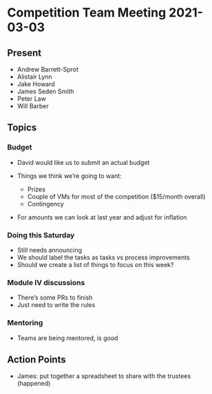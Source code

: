 # Competition Team Meeting 2021-03-03

## Present

- Andrew Barrett-Sprot
- Alistair Lynn
- Jake Howard
- James Seden Smith
- Peter Law
- Will Barber

## Topics

### Budget

- David would like us to submit an actual budget

- Things we think we’re going to want:

  - Prizes
  - Couple of VMs for most of the competition ($15/month overall)
  - Contingency

- For amounts we can look at last year and adjust for inflation

### Doing this Saturday

- Still needs announcing
- We should label the tasks as tasks vs process improvements
- Should we create a list of things to focus on this week?

### Module Ⅳ discussions

- There’s some PRs to finish
- Just need to write the rules

### Mentoring

- Teams are being mentored, is good

## Action Points

- James: put together a spreadsheet to share with the trustees (happened)
